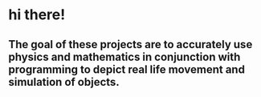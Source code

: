 # hi there!
## The goal of these projects are to accurately use physics and mathematics in conjunction with programming to depict real life movement and simulation of objects.

